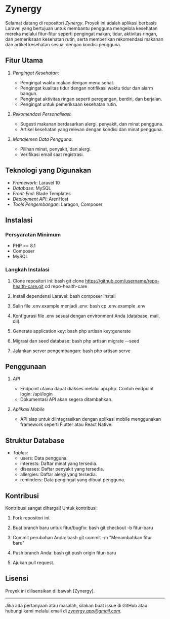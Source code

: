 # Zynergy

Selamat datang di repositori *Zynergy*. Proyek ini adalah aplikasi berbasis Laravel yang bertujuan untuk membantu pengguna mengelola kesehatan mereka melalui fitur-fitur seperti pengingat makan, tidur, aktivitas ringan, dan pemeriksaan kesehatan rutin, serta memberikan rekomendasi makanan dan artikel kesehatan sesuai dengan kondisi pengguna.

## Fitur Utama

1. *Pengingat Kesehatan*:
   - Pengingat waktu makan dengan menu sehat.
   - Pengingat kualitas tidur dengan notifikasi waktu tidur dan alarm bangun.
   - Pengingat aktivitas ringan seperti peregangan, berdiri, dan berjalan.
   - Pengingat untuk pemeriksaan kesehatan rutin.

2. *Rekomendasi Personalisasi*:
   - Sugesti makanan berdasarkan alergi, penyakit, dan minat pengguna.
   - Artikel kesehatan yang relevan dengan kondisi dan minat pengguna.

3. *Manajemen Data Pengguna*:
   - Pilihan minat, penyakit, dan alergi.
   - Verifikasi email saat registrasi.


## Teknologi yang Digunakan

- *Framework*: Laravel 10
- *Database*: MySQL
- *Front-End*: Blade Templates
- *Deployment API*: ArenHost
- *Tools Pengembangan*: Laragon, Composer

## Instalasi

### Persyaratan Minimum
- PHP >= 8.1
- Composer
- MySQL

### Langkah Instalasi

1. Clone repositori ini:
   bash
   git clone https://github.com/username/repo-health-care.git
   cd repo-health-care
   

2. Install dependensi Laravel:
   bash
   composer install
   

3. Salin file .env.example menjadi .env:
   bash
   cp .env.example .env
   

4. Konfigurasi file .env sesuai dengan environment Anda (database, mail, dll).

5. Generate application key:
   bash
   php artisan key:generate
   

6. Migrasi dan seed database:
   bash
   php artisan migrate --seed
   

7. Jalankan server pengembangan:
   bash
   php artisan serve
   

## Penggunaan

1. *API*
   - Endpoint utama dapat diakses melalui api.php. Contoh endpoint login: /api/login
   - Dokumentasi API akan segera ditambahkan.

2. *Aplikasi Mobile*
   - API siap untuk diintegrasikan dengan aplikasi mobile menggunakan framework seperti Flutter atau React Native.

## Struktur Database

- *Tables*:
  - users: Data pengguna.
  - interests: Daftar minat yang tersedia.
  - diseases: Daftar penyakit yang tersedia.
  - allergies: Daftar alergi yang tersedia.
  - reminders: Data pengingat yang dibuat pengguna.

## Kontribusi

Kontribusi sangat dihargai! Untuk kontribusi:

1. Fork repositori ini.
2. Buat branch baru untuk fitur/bugfix:
   bash
   git checkout -b fitur-baru
   
3. Commit perubahan Anda:
   bash
   git commit -m "Menambahkan fitur baru"
   
4. Push branch Anda:
   bash
   git push origin fitur-baru
   
5. Ajukan pull request.

## Lisensi

Proyek ini dilisensikan di bawah [Zynergy].

---

Jika ada pertanyaan atau masalah, silakan buat issue di GitHub atau hubungi kami melalui email di *zynergy.app@gmail.com*.
